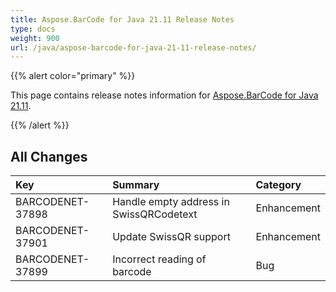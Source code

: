 ```yaml
---
title: Aspose.BarCode for Java 21.11 Release Notes
type: docs
weight: 900
url: /java/aspose-barcode-for-java-21-11-release-notes/
---
```


{{% alert color="primary" %}}

This page contains release notes information for [Aspose.BarCode for Java 21.11](https://downloads.aspose.com/barcode/java/new-releases/aspose.barcode-for-java-21.11/).

{{% /alert %}}
## **All Changes**

|**Key**|**Summary**|**Category**|
| :- | :- | :- |
|BARCODENET-37898|Handle empty address in SwissQRCodetext|Enhancement|
|BARCODENET-37901|Update SwissQR support|Enhancement|
|BARCODENET-37899|Incorrect reading of barcode|Bug|
